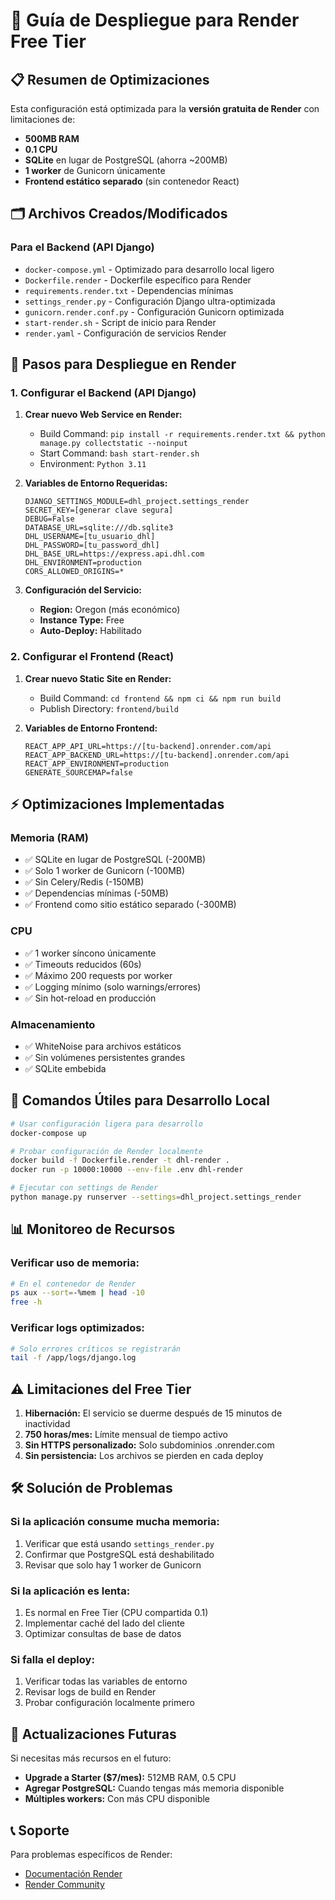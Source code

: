 # 🚀 Guía de Despliegue para Render Free Tier

## 📋 Resumen de Optimizaciones

Esta configuración está optimizada para la **versión gratuita de Render** con limitaciones de:
- **500MB RAM**
- **0.1 CPU**
- **SQLite** en lugar de PostgreSQL (ahorra ~200MB)
- **1 worker** de Gunicorn únicamente
- **Frontend estático separado** (sin contenedor React)

## 🗂️ Archivos Creados/Modificados

### Para el Backend (API Django)
- `docker-compose.yml` - Optimizado para desarrollo local ligero
- `Dockerfile.render` - Dockerfile específico para Render
- `requirements.render.txt` - Dependencias mínimas
- `settings_render.py` - Configuración Django ultra-optimizada
- `gunicorn.render.conf.py` - Configuración Gunicorn optimizada
- `start-render.sh` - Script de inicio para Render
- `render.yaml` - Configuración de servicios Render

## 🔧 Pasos para Despliegue en Render

### 1. Configurar el Backend (API Django)

1. **Crear nuevo Web Service en Render:**
   - Build Command: `pip install -r requirements.render.txt && python manage.py collectstatic --noinput`
   - Start Command: `bash start-render.sh`
   - Environment: `Python 3.11`

2. **Variables de Entorno Requeridas:**
   ```
   DJANGO_SETTINGS_MODULE=dhl_project.settings_render
   SECRET_KEY=[generar clave segura]
   DEBUG=False
   DATABASE_URL=sqlite:///db.sqlite3
   DHL_USERNAME=[tu_usuario_dhl]
   DHL_PASSWORD=[tu_password_dhl]
   DHL_BASE_URL=https://express.api.dhl.com
   DHL_ENVIRONMENT=production
   CORS_ALLOWED_ORIGINS=*
   ```

3. **Configuración del Servicio:**
   - **Region:** Oregon (más económico)
   - **Instance Type:** Free
   - **Auto-Deploy:** Habilitado

### 2. Configurar el Frontend (React)

1. **Crear nuevo Static Site en Render:**
   - Build Command: `cd frontend && npm ci && npm run build`
   - Publish Directory: `frontend/build`

2. **Variables de Entorno Frontend:**
   ```
   REACT_APP_API_URL=https://[tu-backend].onrender.com/api
   REACT_APP_BACKEND_URL=https://[tu-backend].onrender.com/api
   REACT_APP_ENVIRONMENT=production
   GENERATE_SOURCEMAP=false
   ```

## ⚡ Optimizaciones Implementadas

### Memoria (RAM)
- ✅ SQLite en lugar de PostgreSQL (-200MB)
- ✅ Solo 1 worker de Gunicorn (-100MB)
- ✅ Sin Celery/Redis (-150MB)
- ✅ Dependencias mínimas (-50MB)
- ✅ Frontend como sitio estático separado (-300MB)

### CPU
- ✅ 1 worker síncono únicamente
- ✅ Timeouts reducidos (60s)
- ✅ Máximo 200 requests por worker
- ✅ Logging mínimo (solo warnings/errores)
- ✅ Sin hot-reload en producción

### Almacenamiento
- ✅ WhiteNoise para archivos estáticos
- ✅ Sin volúmenes persistentes grandes
- ✅ SQLite embebida

## 🔧 Comandos Útiles para Desarrollo Local

```bash
# Usar configuración ligera para desarrollo
docker-compose up

# Probar configuración de Render localmente
docker build -f Dockerfile.render -t dhl-render .
docker run -p 10000:10000 --env-file .env dhl-render

# Ejecutar con settings de Render
python manage.py runserver --settings=dhl_project.settings_render
```

## 📊 Monitoreo de Recursos

### Verificar uso de memoria:
```bash
# En el contenedor de Render
ps aux --sort=-%mem | head -10
free -h
```

### Verificar logs optimizados:
```bash
# Solo errores críticos se registrarán
tail -f /app/logs/django.log
```

## ⚠️ Limitaciones del Free Tier

1. **Hibernación:** El servicio se duerme después de 15 minutos de inactividad
2. **750 horas/mes:** Límite mensual de tiempo activo
3. **Sin HTTPS personalizado:** Solo subdominios .onrender.com
4. **Sin persistencia:** Los archivos se pierden en cada deploy

## 🛠️ Solución de Problemas

### Si la aplicación consume mucha memoria:
1. Verificar que está usando `settings_render.py`
2. Confirmar que PostgreSQL está deshabilitado
3. Revisar que solo hay 1 worker de Gunicorn

### Si la aplicación es lenta:
1. Es normal en Free Tier (CPU compartida 0.1)
2. Implementar caché del lado del cliente
3. Optimizar consultas de base de datos

### Si falla el deploy:
1. Verificar todas las variables de entorno
2. Revisar logs de build en Render
3. Probar configuración localmente primero

## 🔄 Actualizaciones Futuras

Si necesitas más recursos en el futuro:
- **Upgrade a Starter ($7/mes):** 512MB RAM, 0.5 CPU
- **Agregar PostgreSQL:** Cuando tengas más memoria disponible
- **Múltiples workers:** Con más CPU disponible

## 📞 Soporte

Para problemas específicos de Render:
- [Documentación Render](https://render.com/docs)
- [Render Community](https://community.render.com)
